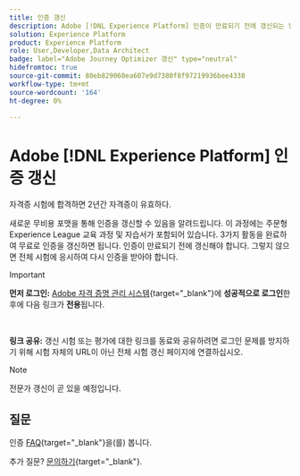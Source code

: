 ```yaml
---
title: 인증 갱신
description: Adobe [!DNL Experience Platform] 인증이 만료되기 전에 갱신되는 방법을 알아보세요.
solution: Experience Platform
product: Experience Platform
role: User,Developer,Data Architect
badge: label="Adobe Journey Optimizer 갱신" type="neutral"
hidefromtoc: true
source-git-commit: 80eb829060ea607e9d7380f8f97219936bee4338
workflow-type: tm+mt
source-wordcount: '164'
ht-degree: 0%

---
```


# Adobe [!DNL Experience Platform] 인증 갱신

자격증 시험에 합격하면 2년간 자격증이 유효하다.

새로운 무비용 포맷을 통해 인증을 갱신할 수 있음을 알려드립니다. 이 과정에는 주문형 Experience League 교육 과정 및 자습서가 포함되어 있습니다. 3가지 활동을 완료하여 무료로 인증을 갱신하면 됩니다. 인증이 만료되기 전에 갱신해야 합니다. 그렇지 않으면 전체 시험에 응시하여 다시 인증을 받아야 합니다.

>[!IMPORTANT]
>
>**먼저 로그인:** [Adobe 자격 증명 관리 시스템](https://www.certmetrics.com/adobe){target="_blank"}에 **성공적으로 로그인**&#x200B;한 후에 다음 링크가 **전용**&#x200B;됩니다.
>
><br>
>
>**링크 공유:** 갱신 시험 또는 평가에 대한 링크를 동료와 공유하려면 로그인 문제를 방지하기 위해 시험 자체의 URL이 아닌 전체 시험 갱신 페이지에 연결하십시오.

>[!NOTE]
>전문가 갱신이 곧 있을 예정입니다.

## 질문

인증 [FAQ](https://experienceleague.adobe.com/docs/certification/certification/faq.html){target="_blank"}을(를) 봅니다.

추가 질문? [문의하기](mailto:certif@adobe.com){target="_blank"}.
